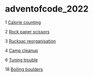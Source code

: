 # adventofcode_2022

1 [Calorie counting](https://github.com/ianhandel/adventofcode_2022/blob/main/day_01/advent_of_code_01.md)

2 [Rock paper scissors](https://github.com/ianhandel/adventofcode_2022/blob/main/day_02/advent_of_code_02.md)

3 [Rucksac reorganisation](https://github.com/ianhandel/adventofcode_2022/blob/main/day_03/advent_of_code_03.md)

4 [Camp cleanup](https://github.com/ianhandel/adventofcode_2022/blob/main/day_04/advent_of_code_04.md)

6 [Tuning trouble](https://github.com/ianhandel/adventofcode_2022/blob/main/day_06/advent_of_code_06.md)

18 [Boiling boulders](https://github.com/ianhandel/adventofcode_2022/blob/main/day_18/advent_of_code_18.md)
